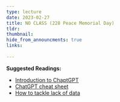 ```yaml
---
type: lecture
date: 2023-02-27
title: NO CLASS (228 Peace Memorial Day)
tldr: 
thumbnail: 
hide_from_announcments: true
links: 
      
---
```

**Suggested Readings:**
- [Introduction to ChaptGPT](https://www.youtube.com/watch?v=yiY4nPOzJEg&list=PLJV_el3uVTsOePyfmkfivYZ7Rqr2nMk3W&ab_channel=Hung-yiLee)
- [ChatGPT cheat sheet](https://www.explainthis.io/zh-hant/chatgpt)
- [How to tackle lack of data](https://data-science-blog.com/blog/2023/02/23/how-to-tackle-lack-of-data-an-overview-of-transfer-learning-and-fine-tuning/)
